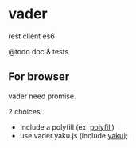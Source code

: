 # vader
rest client es6

@todo doc & tests


## For browser
vader need promise. 

2 choices:
 - Include a polyfill (ex: [polyfill](https://www.promisejs.org/#browser))
 - use vader.yaku.js (include [yaku](https://github.com/ysmood/yaku));
